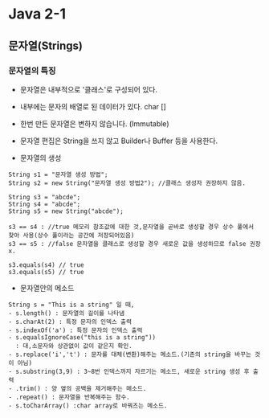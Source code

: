 # Java 2-1
## 문자열(Strings)
### 문자열의 특징
 * 문자열은 내부적으로 '클래스'로 구성되어 있다.
 * 내부에는 문자의 배열로 된 데이터가 있다. char []
 * 한번 만든 문자열은 변하지 않습니다. (Immutable)
 * 문자열 편집은 String을 쓰지 않고 Builder나 Buffer 등을 사용한다.
 
 * 문자열의 생성
 ````
String s1 = "문자열 생성 방법";
String s2 = new String("문자열 생성 방법2"); //클래스 생성자 권장하지 않음.

String s3 = "abcde";
String s4 = "abcde";
String s5 = new String("abcde");

s3 == s4 : //true 메모리 참조값에 대한 것,문자열을 곧바로 생성할 경우 상수 풀에서 찾아 사용(상수 풀이라는 공간에 저장되어있음)
s3 == s5 : //false 문자열을 클래스로 생성할 경우 새로운 값을 생성하므로 false 권장x.

s3.equals(s4) // true
s3.equals(s5) // true
 ````
 * 문자열안의 메소드
 ````
 String s = "This is a string" 일 때,
 - s.length() : 문자열의 길이를 나타냄
 - s.charAt(2) : 특정 문자의 인덱스 출력
 - s.indexOf('a') : 특정 문자의 인덱스 출력
 - s.equalsIgnoreCase("this is a string"))
   : 대,소문자와 상관없이 값이 같은지 확인.
 - s.replace('i','t') : 문자를 대체(변환)해주는 메소드.(기존의 string을 바꾸는 것이 아님)
 - s.substring(3,9) : 3~8번 인덱스까지 자르기는 메소드, 새로운 string 생성 후 출력
 - .trim() : 양 옆의 공백을 제거해주는 메소드.
 - .repeat() : 문자열을 반복해주는 함수.
 - s.toCharArray() :char array로 바꿔즈는 메소드.
 ````
